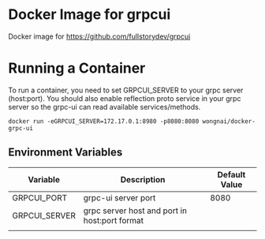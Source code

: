 # Docker Image for grpcui
Docker image for https://github.com/fullstorydev/grpcui

# Running a Container
To run a container, you need to set GRPCUI_SERVER to your grpc server (host:port).
You should also enable reflection proto service in your grpc server so the grpc-ui can read available services/methods.

    docker run -eGRPCUI_SERVER=172.17.0.1:8980 -p8080:8080 wongnai/docker-grpc-ui


## Environment Variables
| Variable      | Description                                   | Default Value |
|---------------|-----------------------------------------------|---------------|
| GRPCUI_PORT   | grpc-ui server port                           | 8080          |
| GRPCUI_SERVER | grpc server host and port in host:port format |               |
|               |                                               |               |
